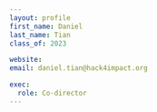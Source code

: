 ```yaml
---
layout: profile
first_name: Daniel
last_name: Tian
class_of: 2023

website:
email: daniel.tian@hack4impact.org

exec:
  role: Co-director
---
```


<!-- @format -->
